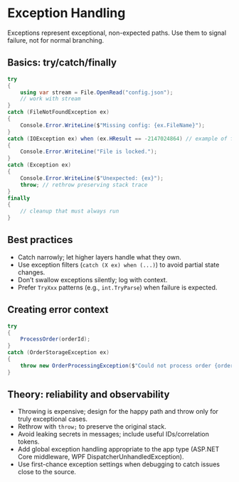 # Exception Handling

Exceptions represent exceptional, non-expected paths. Use them to signal failure, not for normal branching.

## Basics: try/catch/finally
```csharp
try
{
	using var stream = File.OpenRead("config.json");
	// work with stream
}
catch (FileNotFoundException ex)
{
	Console.Error.WriteLine($"Missing config: {ex.FileName}");
}
catch (IOException ex) when (ex.HResult == -2147024864) // example of filter (file in use)
{
	Console.Error.WriteLine("File is locked.");
}
catch (Exception ex)
{
	Console.Error.WriteLine($"Unexpected: {ex}");
	throw; // rethrow preserving stack trace
}
finally
{
	// cleanup that must always run
}
```

## Best practices
- Catch narrowly; let higher layers handle what they own.
- Use exception filters (`catch (X ex) when (...)`) to avoid partial state changes.
- Don’t swallow exceptions silently; log with context.
- Prefer `TryXxx` patterns (e.g., `int.TryParse`) when failure is expected.

## Creating error context
```csharp
try
{
	ProcessOrder(orderId);
}
catch (OrderStorageException ex)
{
	throw new OrderProcessingException($"Could not process order {orderId}", ex);
}
```

## Theory: reliability and observability
- Throwing is expensive; design for the happy path and throw only for truly exceptional cases.
- Rethrow with `throw;` to preserve the original stack.
- Avoid leaking secrets in messages; include useful IDs/correlation tokens.
- Add global exception handling appropriate to the app type (ASP.NET Core middleware, WPF DispatcherUnhandledException).
- Use first-chance exception settings when debugging to catch issues close to the source.
